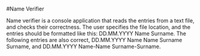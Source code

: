 #Name Verifier

Name verifier is a console application that reads the entries from a text file, and checks their correctness. The user specifies the file location, and the entries should be formatted like this: DD.MM.YYYY Name Surname. The following entries are also correct, DD.MM.YYYY Name Name Surname Surname, and DD.MM.YYYY Name-Name Surname-Surname.
